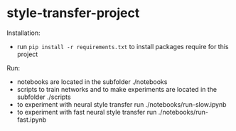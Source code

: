 # style-transfer-project


Installation:

 - run `pip install -r requirements.txt` to install packages require for this project
 
Run:

 - notebooks are located in the subfolder ./notebooks
 - scripts to train networks and to make experiments are located in the subfolder ./scripts
 - to experiment with neural style transfer run ./notebooks/run-slow.ipynb
 - to experiment with fast neural style transfer run ./notebooks/run-fast.ipynb
